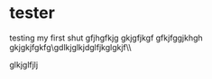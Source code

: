 # tester
testing my first shut
gfjhgfkjg  gkjgfjkgf   gfkjfggjkhgh   gkjgkjfgkfg\\gdlkjglkjdglfjkglgkjf\\\


glkjglfjlj
